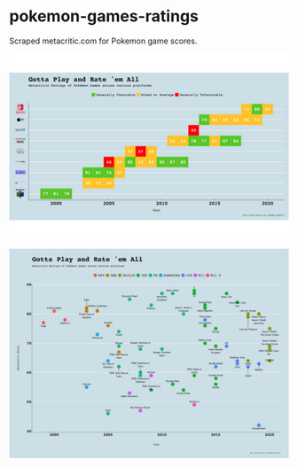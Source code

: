 # pokemon-games-ratings

Scraped metacritic.com for Pokemon game scores.

![plot](plot.png)

![plot](Rplot.png)

